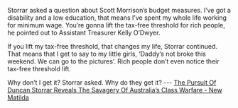 Storrar asked a question about Scott Morrison’s budget measures. I’ve got a disability and a low education, that means I’ve spent my whole life working for minimum wage. You’re gonna lift the tax-free threshold for rich people, he pointed out to Assistant Treasurer Kelly O’Dwyer.



If you lift my tax-free threshold, that changes my life, Storrar continued. That means that I get to say to my little girls, ‘Daddy’s not broke this weekend. We can go to the pictures’. Rich people don’t even notice their tax-free threshold lift.



Why don’t I get it? Storrar asked. Why do they get it? --- [The Pursuit Of Duncan Storrar Reveals The Savagery Of Australia’s Class Warfare - New Matilda](https://newmatilda.com/2016/05/12/the-pursuit-of-duncan-storrar-reveals-the-savagery-of-australias-class-warfare/)

